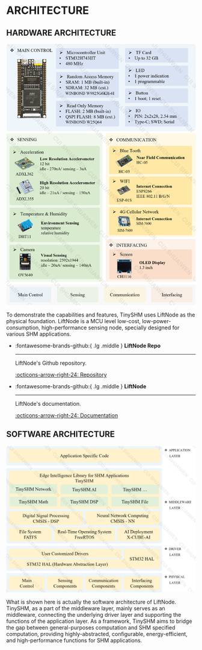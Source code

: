 # ARCHITECTURE

## HARDWARE ARCHITECTURE

![Hardware Architecture](hw.png)

To demonstrate the capabilities and features, TinySHM uses LiftNode as the physical foundation. LiftNode is a MCU level low-cost, low-power-consumption, high-performance sensing node, specially designed for various SHM applications.

<div class="grid cards" markdown>

-   :fontawesome-brands-github:{ .lg .middle } __LiftNode Repo__  

    ---

    LiftNode's Github repository.


    [:octicons-arrow-right-24: <a href="https://github.com/Shuaiwen-Cui/MCU_NODE_STM32" target="_blank"> Repository </a>](#)

-   :fontawesome-brands-github:{ .lg .middle } __LiftNode__  

    ---

    LiftNode's documentation.

    [:octicons-arrow-right-24: <a href="https://shuaiwen-cui.github.io/MCU_NODE_STM32/" target="_blank"> Documentation </a>](#)

</div>

## SOFTWARE ARCHITECTURE

![Software Architecture](sw.png)

What is shown here is actually the software architecture of LiftNode. TinySHM, as a part of the middleware layer, mainly serves as an middleware, connecting the underlying driver layer and supporting the functions of the application layer. As a framework, TinySHM aims to bridge the gap between general-purposes computation and SHM specified computation, providing highly-abstracted, configurable, energy-efficient, and high-performance functions for SHM applications.
